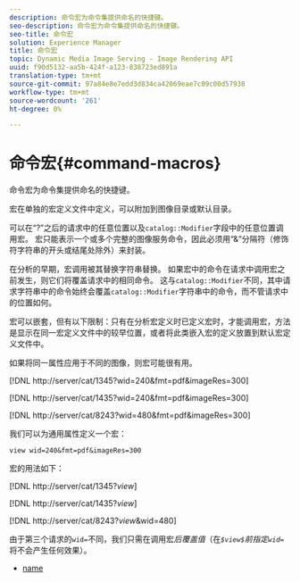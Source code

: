 ```yaml
---
description: 命令宏为命令集提供命名的快捷键。
seo-description: 命令宏为命令集提供命名的快捷键。
seo-title: 命令宏
solution: Experience Manager
title: 命令宏
topic: Dynamic Media Image Serving - Image Rendering API
uuid: f90d5132-aa5b-424f-a123-838723ed891a
translation-type: tm+mt
source-git-commit: 97a84e8e7edd3d834ca42069eae7c09c00d57938
workflow-type: tm+mt
source-wordcount: '261'
ht-degree: 0%

---
```



# 命令宏{#command-macros}

命令宏为命令集提供命名的快捷键。

宏在单独的宏定义文件中定义，可以附加到图像目录或默认目录。

可以在“?”之后的请求中的任意位置以及`catalog::Modifier`字段中的任意位置调用宏。 宏只能表示一个或多个完整的图像服务命令，因此必须用“&amp;”分隔符（修饰符字符串的开头或结尾处除外）来封装。

在分析的早期，宏调用被其替换字符串替换。 如果宏中的命令在请求中调用宏之前发生，则它们将覆盖请求中的相同命令。 这与`catalog::Modifier`不同，其中请求字符串中的命令始终会覆盖`catalog::Modifier`字符串中的命令，而不管请求中的位置如何。

宏可以嵌套，但有以下限制：只有在分析宏定义时已定义宏时，才能调用宏，方法是显示在同一宏定义文件中的较早位置，或者将此类嵌入宏的定义放置到默认宏定义文件中。

如果将同一属性应用于不同的图像，则宏可能很有用。

[!DNL http://server/cat/1345?wid=240&fmt=pdf&imageRes=300]

[!DNL http://server/cat/1435?wid=240&fmt=pdf&imageRes=300]

[!DNL http://server/cat/8243?wid=480&fmt=pdf&imageRes=300]

我们可以为通用属性定义一个宏：

`view wid=240&fmt=pdf&imageRes=300`

宏的用法如下：

[!DNL http://server/cat/1345?$view$]

[!DNL http://server/cat/1435?$view$]

[!DNL http://server/cat/8243?$view$&wid=480]

由于第三个请求的`wid=`不同，我们只需在调用宏&#x200B;*后覆盖值*（在&#x200B;*`$view$`前指定`wid=`*&#x200B;将不会产生任何效果）。

+ [name](r-name.md)
